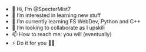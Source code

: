 - 👋 Hi, I’m @SpecterMist7
- 👀 I’m interested in learning new stuff
- 🌱 I’m currently learning FS WebDev, Python and C++
- 💞️ I’m looking to collaborate as I upskill
- 📫 How to reach me: you will (eventually)
- ⚡ Do it for you 🫵🏼

<!---
SpecterMist7/SpecterMist7 is a ✨ special ✨ repository because its `README.md` (this file) appears on your GitHub profile.
You can click the Preview link to take a look at your changes.
--->
